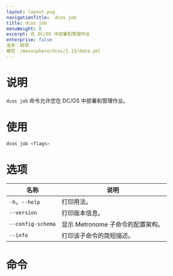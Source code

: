```yaml
---
layout: layout.pug
navigationTitle:  dcos job
title: dcos job
menuWeight: 8
excerpt: 在 DC/OS 中部署和管理作业
enterprise: false
渲染：胡须
模型：/mesosphere/dcos/1.13/data.yml
---
```



# 说明
`dcos job` 命令允许您在 DC/OS 中部署和管理作业。

# 使用

```bash
dcos job <flags>
```

# 选项

| 名称 | 说明 |
|---------|-------------|
|`-h`，`--help` | 打印用法。 |
| `--version` | 打印版本信息。|
| `--config-schema` | 显示 Metronome 子命令的配置架构。|
| `--info` | 打印该子命令的简短描述。|

# 命令
